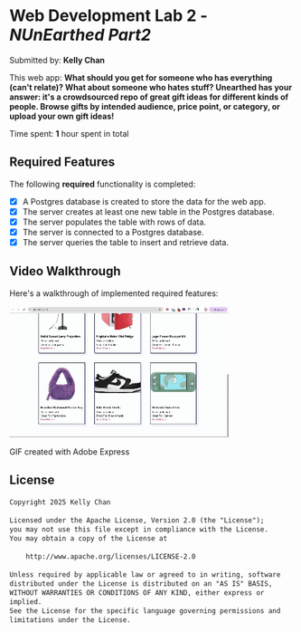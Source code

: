 # Web Development Lab 2 - *NUnEarthed Part2*

Submitted by: **Kelly Chan**

This web app: **What should you get for someone who has everything (can't relate)? What about someone who hates stuff? Unearthed has your answer: it's a crowdsourced repo of great gift ideas for different kinds of people. Browse gifts by intended audience, price point, or category, or upload your own gift ideas!**

Time spent: **1** hour spent in total

## Required Features

The following **required** functionality is completed:

- [X] A Postgres database is created to store the data for the web app.
- [X] The server creates at least one new table in the Postgres database.
- [X] The server populates the table with rows of data.
- [X] The server is connected to a Postgres database.
- [X] The server queries the table to insert and retrieve data.

## Video Walkthrough

Here's a walkthrough of implemented required features:

<img src='walkthrough.gif' title='Video Walkthrough' width='' alt='Video Walkthrough' />

GIF created with Adobe Express  

## License

    Copyright 2025 Kelly Chan

    Licensed under the Apache License, Version 2.0 (the "License");
    you may not use this file except in compliance with the License.
    You may obtain a copy of the License at

        http://www.apache.org/licenses/LICENSE-2.0

    Unless required by applicable law or agreed to in writing, software
    distributed under the License is distributed on an "AS IS" BASIS,
    WITHOUT WARRANTIES OR CONDITIONS OF ANY KIND, either express or implied.
    See the License for the specific language governing permissions and
    limitations under the License.
